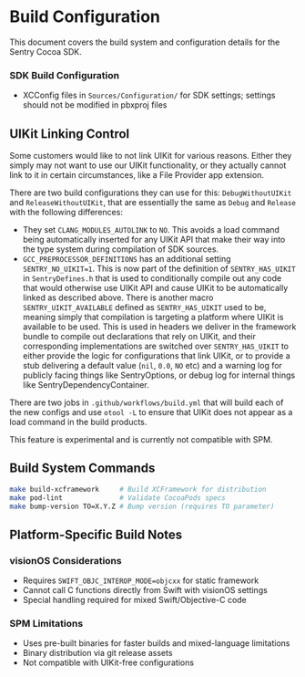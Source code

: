# Build Configuration

This document covers the build system and configuration details for the Sentry Cocoa SDK.

### SDK Build Configuration

- XCConfig files in `Sources/Configuration/` for SDK settings; settings should not be modified in pbxproj files

## UIKit Linking Control

Some customers would like to not link UIKit for various reasons. Either they simply may not want to use our UIKit functionality, or they actually cannot link to it in certain circumstances, like a File Provider app extension.

There are two build configurations they can use for this: `DebugWithoutUIKit` and `ReleaseWithoutUIKit`, that are essentially the same as `Debug` and `Release` with the following differences:

- They set `CLANG_MODULES_AUTOLINK` to `NO`. This avoids a load command being automatically inserted for any UIKit API that make their way into the type system during compilation of SDK sources.
- `GCC_PREPROCESSOR_DEFINITIONS` has an additional setting `SENTRY_NO_UIKIT=1`. This is now part of the definition of `SENTRY_HAS_UIKIT` in `SentryDefines.h` that is used to conditionally compile out any code that would otherwise use UIKit API and cause UIKit to be automatically linked as described above. There is another macro `SENTRY_UIKIT_AVAILABLE` defined as `SENTRY_HAS_UIKIT` used to be, meaning simply that compilation is targeting a platform where UIKit is available to be used. This is used in headers we deliver in the framework bundle to compile out declarations that rely on UIKit, and their corresponding implementations are switched over `SENTRY_HAS_UIKIT` to either provide the logic for configurations that link UIKit, or to provide a stub delivering a default value (`nil`, `0.0`, `NO` etc) and a warning log for publicly facing things like SentryOptions, or debug log for internal things like SentryDependencyContainer.

There are two jobs in `.github/workflows/build.yml` that will build each of the new configs and use `otool -L` to ensure that UIKit does not appear as a load command in the build products.

This feature is experimental and is currently not compatible with SPM.

## Build System Commands

```bash
make build-xcframework     # Build XCFramework for distribution
make pod-lint              # Validate CocoaPods specs
make bump-version TO=X.Y.Z # Bump version (requires TO parameter)
```

## Platform-Specific Build Notes

### visionOS Considerations

- Requires `SWIFT_OBJC_INTEROP_MODE=objcxx` for static framework
- Cannot call C functions directly from Swift with visionOS settings
- Special handling required for mixed Swift/Objective-C code

### SPM Limitations

- Uses pre-built binaries for faster builds and mixed-language limitations
- Binary distribution via git release assets
- Not compatible with UIKit-free configurations
